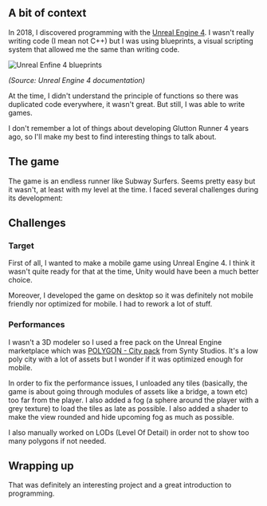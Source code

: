 ## A bit of context

In 2018, I discovered programming with the [Unreal Engine 4](https://www.unrealengine.com/). I wasn't really writing code (I mean not C++) but I was using blueprints, a visual scripting system that allowed me the same than writing code.

![Unreal Enfine 4 blueprints](https://docs.unrealengine.com/4.27/Images/ProgrammingAndScripting/Blueprints/Editor/BlueprintEditor_Windows.webp)

_(Source: Unreal Engine 4 documentation)_

At the time, I didn't understand the principle of functions so there was duplicated code everywhere, it wasn't great. But still, I was able to write games.

I don't remember a lot of things about developing Glutton Runner 4 years ago, so I'll make my best to find interesting things to talk about.

## The game

The game is an endless runner like Subway Surfers. Seems pretty easy but it wasn't, at least with my level at the time. I faced several challenges during its development:

## Challenges

### Target

First of all, I wanted to make a mobile game using Unreal Engine 4. I think it wasn't quite ready for that at the time, Unity would have been a much better choice.

Moreover, I developed the game on desktop so it was definitely not mobile friendly nor optimized for mobile. I had to rework a lot of stuff.

### Performances

I wasn't a 3D modeler so I used a free pack on the Unreal Engine marketplace which was [POLYGON - City pack](https://syntystore.com/products/polygon-city-pack) from Synty Studios. It's a low poly city with a lot of assets but I wonder if it was optimized enough for mobile.

In order to fix the performance issues, I unloaded any tiles (basically, the game is about going through modules of assets like a bridge, a town etc) too far from the player. I also added a fog (a sphere around the player with a grey texture) to load the tiles as late as possible. I also added a shader to make the view rounded and hide upcoming fog as much as possible.

I also manually worked on LODs (Level Of Detail) in order not to show too many polygons if not needed.

## Wrapping up

That was definitely an interesting project and a great introduction to programming.
